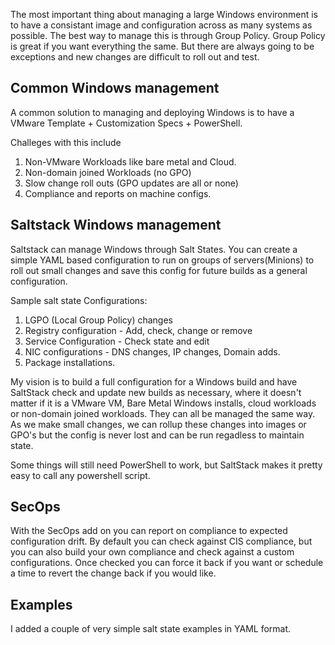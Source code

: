 The most important thing about managing a large Windows environment is to have a consistant image and configuration across as many systems as possible.  The best way to manage this is through Group Policy. Group Policy is great if you want everything the same.  But there are always going to be exceptions and new changes are difficult to roll out and test.

## Common Windows management
A common solution to managing and deploying Windows is to have a VMware Template + Customization Specs + PowerShell.

Challeges with this include
 1. Non-VMware Workloads like bare metal and Cloud.
 2. Non-domain joined Workloads (no GPO)
 3. Slow change roll outs (GPO updates are all or none)
 4. Compliance and reports on machine configs.  

## Saltstack Windows management

Saltstack can manage Windows through Salt States.  You can create a simple YAML based configuration to run on groups of servers(Minions) to roll out small changes and save this config for future builds as a general configuration.  

Sample salt state Configurations:
1. LGPO (Local Group Policy) changes
2. Registry configuration - Add, check, change or remove
3. Service Configuration - Check state and edit
4. NIC configurations - DNS changes, IP changes, Domain adds.
5. Package installations. 

My vision is to build a full configuration for a Windows build and have SaltStack check and update new builds as necessary, where it doesn't matter if it is a VMware VM, Bare Metal Windows installs, cloud workloads or non-domain joined workloads.  They can all be managed the same way.  As we make small changes, we can rollup these changes into images or GPO's but the config is never lost and can be run regadless to maintain state. 

Some things will still need PowerShell to work, but SaltStack makes it pretty easy to call any powershell script.

## SecOps

With the SecOps add on you can report on compliance to expected configuration drift.  By default you can check against CIS compliance, but you can also build your own compliance and check against a custom configurations.  Once checked you can force it back if you want or schedule a time to revert the change back if you would like.

## Examples

I added a couple of very simple salt state examples in YAML format.